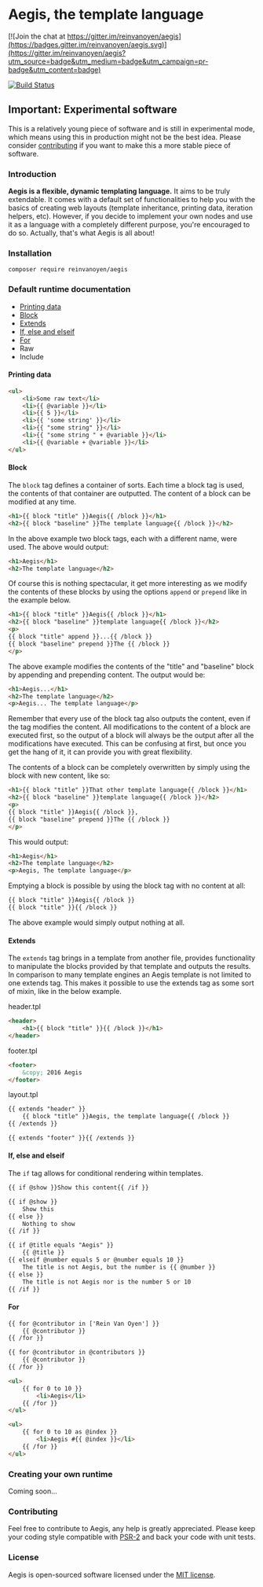 # Aegis, the template language

[![Join the chat at https://gitter.im/reinvanoyen/aegis](https://badges.gitter.im/reinvanoyen/aegis.svg)](https://gitter.im/reinvanoyen/aegis?utm_source=badge&utm_medium=badge&utm_campaign=pr-badge&utm_content=badge)

[![Build Status](https://travis-ci.org/reinvanoyen/aegis.svg?branch=master)](https://travis-ci.org/reinvanoyen/aegis)

## Important: Experimental software
This is a relatively young piece of software and is still in experimental 
mode, which means using this in production might not be the best idea. Please consider [contributing](#contributing) if you want to 
make this a more stable piece of software.

### Introduction

**Aegis is a flexible, dynamic templating language.** It aims to 
be truly extendable. It comes with a default set of functionalities to help you with 
the basics of creating web layouts (template inheritance, printing data, iteration helpers, etc).
However, if you decide to implement your own nodes and use it as a language with a 
completely different purpose, you're encouraged to do so.
Actually, that's what Aegis is all about!

### Installation

```ssh
composer require reinvanoyen/aegis
```

### Default runtime documentation

* [Printing data](#printing-data)
* [Block](#block)
* [Extends](#extends)
* [If, else and elseif](#if-else-and-elseif)
* [For](#for)
* Raw
* Include

#### Printing data

```html
<ul>
    <li>Some raw text</li>
    <li>{{ @variable }}</li>
    <li>{{ 5 }}</li>
    <li>{{ 'some string' }}</li>
    <li>{{ "some string" }}</li>
    <li>{{ "some string " + @variable }}</li>
    <li>{{ @variable + @variable }}</li>
</ul>
```

#### Block

The `block` tag defines a container of sorts. Each time a block tag is used, 
the contents of that container are outputted. The content of a block can 
be modified at any time.

```html
<h1>{{ block "title" }}Aegis{{ /block }}</h1>
<h2>{{ block "baseline" }}The template language{{ /block }}</h2>
```

In the above example two block tags, each with a different name, were used. The above would output:

```html
<h1>Aegis</h1>
<h2>The template language</h2>
```

Of course this is nothing spectacular, it get more interesting as we 
modify the contents of these blocks by using the options `append` or `prepend` like in the example below.

```html
<h1>{{ block "title" }}Aegis{{ /block }}</h1>
<h2>{{ block "baseline" }}template language{{ /block }}</h2>
<p>
{{ block "title" append }}...{{ /block }}
{{ block "baseline" prepend }}The {{ /block }}
</p>
```

The above example modifies the contents of the "title" and "baseline" block by appending and prepending content. The output would be:

```html
<h1>Aegis...</h1>
<h2>The template language</h2>
<p>Aegis... The template language</p>
```

Remember that every use of the block tag also outputs the content, even if the tag modifies the content. All modifications to the 
content of a block are executed first, so the output of a block will always be the output after all the modifications have executed.
This can be confusing at first, but once you get the hang of it, it can provide you with great flexibility.

The contents of a block can be completely overwritten by simply using the block with new content, like so:

```html
<h1>{{ block "title" }}That other template language{{ /block }}</h1>
<h2>{{ block "baseline" }}template language{{ /block }}</h2>
<p>
{{ block "title" }}Aegis{{ /block }}, 
{{ block "baseline" prepend }}The {{ /block }}
</p>
```

This would output:
```html
<h1>Aegis</h1>
<h2>The template language</h2>
<p>Aegis, The template language</p>
```

Emptying a block is possible by using the block tag with no content at all:
```html
{{ block "title" }}Aegis{{ /block }}
{{ block "title" }}{{ /block }}
```

The above example would simply output nothing at all.

#### Extends

The `extends` tag brings in a template from another file, provides 
functionality to manipulate the blocks provided by that template and outputs the results. In comparison to many template engines
an Aegis template is not limited to one extends tag. This makes it possible to use 
the extends tag as some sort of mixin, like in the below example.

header.tpl
```html
<header>
    <h1>{{ block "title" }}{{ /block }}</h1>
</header>
```

footer.tpl
```html
<footer>
    &copy; 2016 Aegis
</footer>
```

layout.tpl
```html
{{ extends "header" }}
    {{ block "title" }}Aegis, the template language{{ /block }}
{{ /extends }}

{{ extends "footer" }}{{ /extends }}
```

#### If, else and elseif

The `if` tag allows for conditional rendering within templates.

```html
{{ if @show }}Show this content{{ /if }}
```

```html
{{ if @show }}
    Show this
{{ else }}
    Nothing to show
{{ /if }}
```

```html
{{ if @title equals "Aegis" }}
    {{ @title }}
{{ elseif @number equals 5 or @number equals 10 }}
    The title is not Aegis, but the number is {{ @number }}
{{ else }}
    The title is not Aegis nor is the number 5 or 10
{{ /if }}
```

#### For

```html
{{ for @contributor in ['Rein Van Oyen'] }}
    {{ @contributor }}
{{ /for }}
```

```html
{{ for @contributor in @contributors }}
    {{ @contributor }}
{{ /for }}
```

```html
<ul>
    {{ for 0 to 10 }}
        <li>Aegis</li>
    {{ /for }}
</ul>
```

```html
<ul>
    {{ for 0 to 10 as @index }}
        <li>Aegis #{{ @index }}</li>
    {{ /for }}
</ul>
```

### Creating your own runtime

Coming soon...

### Contributing

Feel free to contribute to Aegis, any help is greatly appreciated. Please keep your coding style compatible with [PSR-2](http://www.php-fig.org/psr/psr-2/) and back 
your code with unit tests.

### License
Aegis is open-sourced software licensed under the [MIT license](http://opensource.org/licenses/MIT).